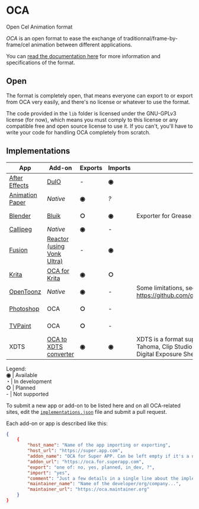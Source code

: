 # OCA

Open Cel Animation format

*OCA* is an open format to ease the exchange of traditionnal/frame-by-frame/cel animation between different applications.

You can [read the documentation here](http://oca.rxlab.guide) for more information and specifications of the format.

## Open

The format is completely open, that means everyone can export to or export from OCA very easily, and there's no license or whatever to use the format.

The code provided in the `lib` folder is licensed under the GNU-GPLv3 license (for now), which means you must comply to this license or any compatible free and open source license to use it. If you can't, you'll have to write your code for handling OCA completely from scratch.

## Implementations

<!-- implementation_list:begin -->
| App | Add-on | Exports | Imports | Comments | Maintainer |
|---|---|---|---|---|---|
| [After Effects](https://www.adobe.com/products/aftereffects.html) | [DuIO](https://github.com/Rainbox-dev/DuAEF_DuIO) | - | **◉** |  | [RxLaboratory / Duduf](https://rxlaboratory.org) |
| [Animation Paper](https://animationpaper.com/) | *Native* | **◉** | *?* |  | Niels Krogh Mortensen |
| [Blender](https://blender.org/) | [Bluik](https://rxlaboratory.org/tools/bluik/) | **○** | **◉** | Exporter for Grease Pencil planned. | [RxLaboratory / Duduf](https://rxlaboratory.org) |
| [Callipeg](https://callipeg.com) | *Native* | **◉** | - |  | Enoben |
| [Fusion](https://www.blackmagicdesign.com/products/fusion/) | [Reactor (using Vonk Ultra)](https://www.steakunderwater.com/) | - | **◉** |  | [We Suck Less](https://www.steakunderwater.com/wesuckless/) |
| [Krita](http://krita.org/) | [OCA for Krita](https://rxlaboratory.org/tools/oca-for-krita/) | **◉** | **○** |  | [RxLaboratory / Duduf](https://rxlaboratory.org) |
| [OpenToonz](https://opentoonz.github.io/e/) | *Native* | **◉** | - | Some limitations, see https://github.com/opentoonz/opentoonz/pull/4483 | [Dwango](https://en.dwango.co.jp/) |
| [Photoshop](https://www.adobe.com/products/photoshop.html) | OCA | **○** | - |  | [RxLaboratory / Duduf](https://rxlaboratory.org) |
| [TVPaint](https://www.tvpaint.com/) | OCA | **○** | - |  | [RxLaboratory / Duduf](https://rxlaboratory.org) |
| XDTS | [OCA to XDTS converter](https://wolfinabowl.itch.io/oca-to-xdts-converter) | **◉** | **◉** | XDTS is a format supported by OpenToonz, Tahoma, Clip Studio Paint EX and Toei Animation Digital Exposure Sheet. | [Wolf In A Bow](https://wolfinabowl.itch.io/) |

Legend:  
**◉** | Available  
**◔** | In development  
**○** | Planned  
\- | Not supported

<!-- implementation_list:end -->









To submit a new app or add-on to be listed here and on all OCA-related sites, edit the [`implementations.json`](implementations.json) file and submit a pull request.

Each add-on or app is described like this:

```json
{
    {
        "host_name": "Name of the app importing or exporting",
        "host_url": "https://super.app.com",
        "addon_name": "OCA for Super APP. Can be left empty if it's a native support without addon",
        "addon_url": "https://oca.for.superapp.com",
        "export": "one of: no, yes, planned, in_dev, ?",
        "import": "yes",
        "comment": "Just a few details in a single line about the implementation.",
        "maintainer_name": "Name of the developer/org/company...",
        "maintainer_url": "https://oca.maintainer.org"
    }
}
```
